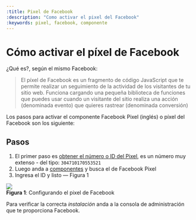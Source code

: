 ```yaml
---
:title: Pixel de Facebook
:description: "Como activar el pixel del Facebook"
:keywords: pixel, facebook, componente
---
```

# Cómo activar el píxel de Facebook

¿Qué es?, según el mismo Facebook:

> El píxel de Facebook es un fragmento de código JavaScript que te permite
> realizar un seguimiento de la actividad de los visitantes de tu sitio web.
> Funciona cargando una pequeña biblioteca de funciones que puedes usar cuando un
> visitante del sitio realiza una acción (denominada evento) que quieres rastrear
> (denominada conversión)

Los pasos para activar el componente Facebook Pixel (inglés) o píxel del
Facebook son los siguiente:

## Pasos

1. El primer paso es [obtener el número o ID del Pixel][fc], es un número muy
   extenso - del tipo: <code>304710170553521</code>
2. Luego anda a <a
   href="https://auth.bootic.net/addons/facebook_pixel">componentes</a> y busca
   el de Facebook Pixel
3. Ingresa el ID y listo — Figura 1

<div class="captura">
  <div class="c-contenido">
    <img src="/img/componentes/facebook_pixel_setup.png">
  </div>
  <div class="c-pie"><strong>Figura 1</strong>: Configurando el pixel de
  Facebook</div>
</div>

Para verificar la correcta _instalación_ anda a la consola de administración que
te proporciona Facebook.


[fc]: https://www.facebook.com/ads/manager/pixel/facebook_pixel
